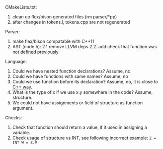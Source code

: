 CMakeLists.txt:
1. clean up flex/bison generated files (rm parser/*pp)
2. after changes in tokens.l, tokens.cpp are not regenerated

Parser:
1. make flex/bison compatable with C++11
2. AST (node.h):
2.1 remove LLVM deps
2.2. add check that function was not defined previously

Language:
1. Could we have nested function declarations? Assume, no.
2. Could we have functions with same names? Assume, no
3. Could we use function before its declaration? Assume, no, it is close to
[C++ way](http://stackoverflow.com/questions/29967202/why-cant-i-define-a-function-inside-another-function).
4. What is the type of x if we use x.y somewhere in the code? Assume, structure.
5. We could not have assignments or field of structure as function argument.

Checks:
1. Check that function should return a value, if it used in assigning a variable.
2. Check usage of structure vs INT, see following incorrect example:
``
    Z = INT
    W = Z.V
``